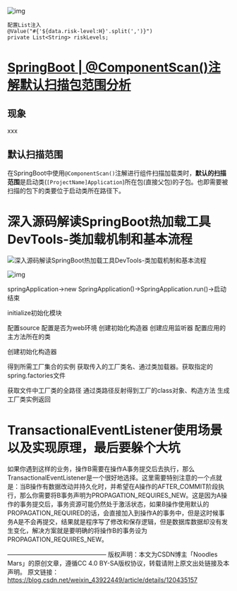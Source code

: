 

![img](https://p1-jj.byteimg.com/tos-cn-i-t2oaga2asx/gold-user-assets/2019/3/6/1694eb0f1d672339~tplv-t2oaga2asx-zoom-in-crop-mark:3024:0:0:0.awebp)





```
配置List注入
@Value("#{'${data.risk-level:H}'.split(',')}")
private List<String> riskLevels;
```



# [SpringBoot | @ComponentScan()注解默认扫描包范围分析 ](https://www.cnblogs.com/martin-1/p/16174602.html)

## 现象

xxx

## 默认扫描范围

在SpringBoot中使用`@ComponentScan()`注解进行组件扫描加载类时，**默认的扫描范围**是启动类(`[ProjectName]Application`)所在包(直接父包)的子包。也即需要被扫描的包下的类要位于启动类所在路径下。







# 深入源码解读SpringBoot热加载工具DevTools-类加载机制和基本流程

![深入源码解读SpringBoot热加载工具DevTools-类加载机制和基本流程](https://p1-juejin.byteimg.com/tos-cn-i-k3u1fbpfcp/bcde1014ab7f4b05b7a9e108f39d3067~tplv-k3u1fbpfcp-zoom-crop-mark:3024:3024:3024:1702.awebp?)

![img](https://img-blog.csdnimg.cn/20200822171431364.png?x-oss-process=image/watermark,type_ZmFuZ3poZW5naGVpdGk,shadow_10,text_aHR0cHM6Ly9ibG9nLmNzZG4ubmV0L3dlaXhpbl80MjYyMjc2OQ==,size_16,color_FFFFFF,t_70#pic_center)

springApplication->new SpringApplication()->SpringApplication.run()->启动结束





initialize初始化模块  

配置source  配置是否为web环境  创建初始化构造器  创建应用监听器  配置应用的主方法所在的类

创建初始化构造器  

得到所需工厂集合的实例  获取传入的工厂类名、通过类加载器。获取指定的spring.factories文件

获取文件中工厂类的全路径  通过类路径反射得到工厂的class对象、构造方法 生成工厂类实例返回





# TransactionalEventListener使用场景以及实现原理，最后要躲个大坑

如果你遇到这样的业务，操作B需要在操作A事务提交后去执行，那么TransactionalEventListener是一个很好地选择。这里需要特别注意的一个点就是：当B操作有数据改动并持久化时，并希望在A操作的AFTER_COMMIT阶段执行，那么你需要将B事务声明为PROPAGATION_REQUIRES_NEW。这是因为A操作的事务提交后，事务资源可能仍然处于激活状态，如果B操作使用默认的PROPAGATION_REQUIRED的话，会直接加入到操作A的事务中，但是这时候事务A是不会再提交，结果就是程序写了修改和保存逻辑，但是数据库数据却没有发生变化，解决方案就是要明确的将操作B的事务设为PROPAGATION_REQUIRES_NEW。

————————————————
版权声明：本文为CSDN博主「Noodles Mars」的原创文章，遵循CC 4.0 BY-SA版权协议，转载请附上原文出处链接及本声明。
原文链接：https://blog.csdn.net/weixin_43922449/article/details/120435157